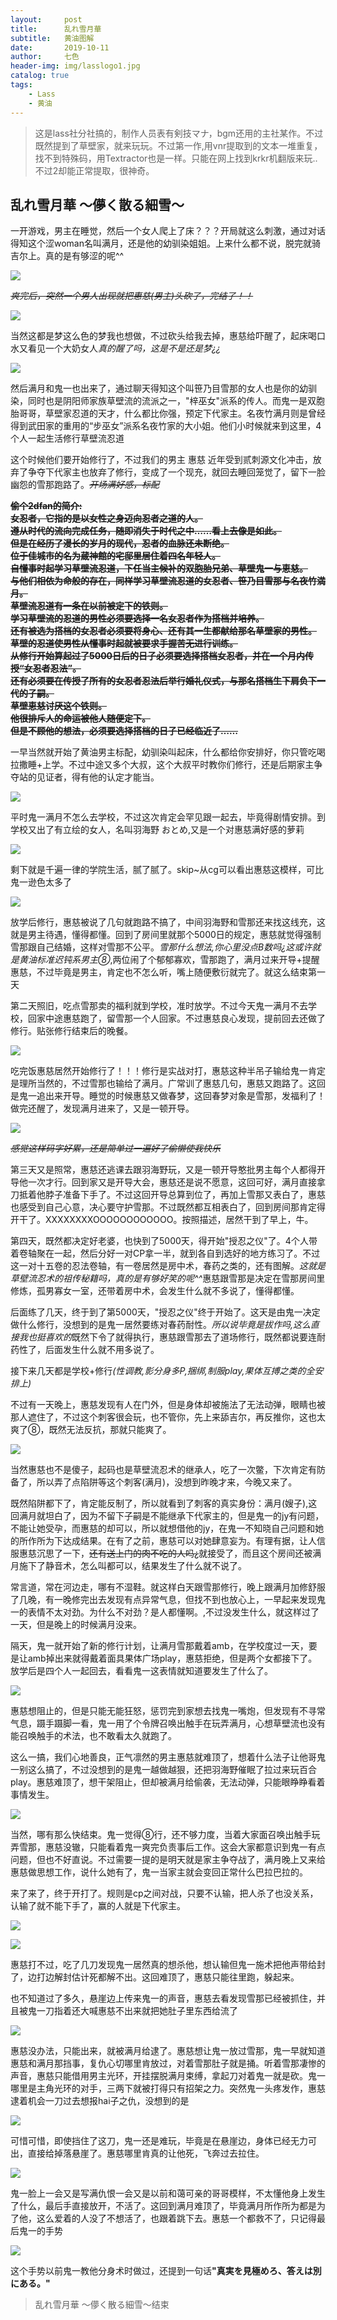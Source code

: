 ```yaml
---
layout:     post
title:      乱れ雪月華
subtitle:   黄油图解
date:       2019-10-11
author:     七色
header-img: img/lasslogo1.jpg
catalog: true
tags:
    - Lass
    - 黄油
---
```


>这是lass社分社搞的，制作人员表有剣技マナ，bgm还用的主社某作。不过既然提到了草壁家，就来玩玩。不过第一作,用vnr提取到的文本一堆重复，找不到特殊码，用Textractor也是一样。只能在网上找到krkr机翻版来玩..不过2却能正常提取，很神奇。

## 乱れ雪月華 ～儚く散る細雪～

<p>一开游戏，男主在睡觉，然后一个女人爬上了床？？？开局就这么刺激，通过对话得知这个涩woman名叫满月，还是他的幼驯染姐姐。上来什么都不说，脱完就骑吉尔上。真的是有够涩的呢^^</p>

![](https://r4uo8q.dm.files.1drv.com/y4m0TtBRe-7Zc4v3k4Jqz7oT4wdgyRw2RR8-Ixatujd1Rw7Ty62AREOV48rbrjq1l21ykpvM-QJDbjhX8_ekPLP4xV0RKSMUFFllJsuB4dnhAvQTfCK7yPAAO-Pd5_StsN-XNQipu2mPcsyjJJ3WQAT4vIf2fVGWR_adG31KLZ0wo2pX6Eoy8Jb7YwkkPiHLbDbUnEWR9_rIJYGmNMkzO2zKw?width=1024&height=574&cropmode=none)

<del><em>爽完后，突然一个男人出现就把惠慈(男主)头砍了，完结了！！</em></del>

![](https://r4wpzq.dm.files.1drv.com/y4mzC8fs-3Ytt-ZXjaq9UPjqB8VJIH6NlSqc-_4XXIHp_ORnDNJKWKGbKUh15uEMtqQ-r1tbW2Rdr-0iV8tbOIhPjVbdDq_p3uiHR6oICEEnFmPiB-KDmJYWk93Mv9Wg5IPLa7p1YIAIfolb4CbmEj3IBJmyRoJywWp1rhI6ksZSS8ezZx26mPaq2-I45KpPtZXOfb8aF91e3vtLbpyr7IJIw?width=1024&height=575&cropmode=none)

<p>当然这都是梦<span class="heimu" title="hso">这么色的梦我也想做，不过砍头给我去掉</span>，惠慈给吓醒了，起床喝口水又看见一个大奶女人<em>真的醒了吗，这是不是还是梦¿¿</em></p>

![](https://fbeq8w.dm.files.1drv.com/y4mBXpPu0dKrUTjTsNlwQp1AFxljK3zCqSSmwu2EWdT0fzn_y37_ha_n2tnvLJeoC38TBkqo-CON6Az43CmYB3dqN17M9cZgv1cESLy_QaYGbZnz8qnJB_yMmJmrjjBoB6jjy7OfPadsGjAMMLX_wAWKvka3gln0iXZoZ5ttvI58hh9ENJLuGIoMBA5-LDtEr_MQ2neh-ox71J-MfFh89YFNA?width=1024&height=583&cropmode=none)

<p>然后满月和鬼一也出来了，通过聊天得知这个叫笹乃目雪那的女人也是你的幼驯染，同时也是阴阳师家族草壁流的流派之一，"梓巫女"派系的传人。而鬼一是双胞胎哥哥，草壁家忍道的天才，什么都比你强，预定下代家主。名夜竹满月则是曾经得到武田家的重用的“步巫女”派系名夜竹家的大小姐。他们小时候就来到这里，4个人一起生活修行草壁流忍道</p>
<p>这个时候他们要开始修行了，不过我们的男主 惠慈 近年受到贰刺源文化冲击，放弃了争夺下代家主也放弃了修行，变成了一个现充，就回去睡回笼觉了，留下一脸幽怨的雪那跑路了。<del><em>开场满好感，标配</em></del></p>

<strong>
<del>
偷个2dfan的简介:<br />
女忍者，它指的是以女性之身迈向忍者之道的人。<br />
遵从时代的流向完成任务，随即消失于时代之中……看上去像是如此。<br />
但是在经历了漫长的岁月的现代，忍者的血脉还未断绝。<br />
位于佳城市的名为蔵神館的宅邸里居住着四名年轻人。<br />
自懂事时起学习草壁流忍道，下任当主候补的双胞胎兄弟、草壁鬼一与恵慈。<br />
与他们相依为命般的存在，同样学习草壁流忍道的女忍者、笹乃目雪那与名夜竹満月。<br />
草壁流忍道有一条在以前被定下的铁则。<br />
学习草壁流的忍道的男性必须要选择一名女忍者作为搭档并培养。<br />
还有被选为搭档的女忍者必须要将身心、还有其一生都献给那名草壁家的男性。<br />
草壁的忍道使男性从懂事时起就被要求手握苦无进行训练。<br />
从修行开始算起过了5000日后的日子必须要选择搭档女忍者，并在一个月内传授“女忍者忍法”。<br />
还有必须要在传授了所有的女忍者忍法后举行婚礼仪式，与那名搭档生下肩负下一代的子嗣。<br />
草壁恵慈讨厌这个铁则。<br />
他很排斥人的命运被他人随便定下。<br />
但是不顾他的想法，必须要选择搭档的日子已经临近了……
</del>
</strong>

<p>一早当然就开始了黄油男主标配，幼驯染叫起床，什么都给你安排好，你只管吃喝拉撒睡+上学。不过中途又多个大叔，这个大叔平时教你们修行，还是后期家主争夺站的见证者，得有他的认定才能当。</p>

![](https://fbhazw.dm.files.1drv.com/y4mwKZN_0xSoazIMqbrGnRusJTLoMcNvg8Z_Ow39myZmZ9yV3xJk8WGedli4L6CjIQRmrjQdyZ8QS9H2U-s62ucWBHtnOV29slExolNKjfd0c09m53Hfn9werCE4twHBhG-WWHVVWoxWLYh0MJnCYHLb2c95kGwg0ZCFrnmwkP07Hx2TdO8uJ3qPnSzr3DIXzhn2qbvCAQwfoUGkmTXCadnzA?width=1024&height=579&cropmode=none)

<p>平时鬼一满月不怎么去学校，不过这次肯定会罕见跟一起去，毕竟得剧情安排。到学校又出了有立绘的女人，名叫羽海野 おとめ,又是一个对惠慈满好感的萝莉</p>

![](https://3ifwrq.dm.files.1drv.com/y4mAreOOHkIJbsDJea9FI2CXIJ5bnJidzclHS8Rg3owNGGEII7R1WPyYgtmaLya_kJPUJGCkovLOIerBvbGvygbIqwy9KGzPxw2UKOyirm_UDhDSivqvfsHYr1merIUpWGbWQaZsqsMU9Jg1wBEtCa5ZBEU_MVoAsN2svTgtxFmFAEt5eg06xh7UkHFaZwY6C4kAbKfcQxIICSrgtVEYKGTqg?width=1920&height=1080&cropmode=none)

<p>剩下就是千遍一律的学院生活，腻了腻了。skip~从cg可以看出惠慈这模样，可比鬼一逊色太多了</p>

![](https://3ie6xa.dm.files.1drv.com/y4mJmlE6u59kPc_fOqOQ4gkoC-oy8xePW41GLZ8__vfQW26vtvu-8gtQmgpe0qIxrEEGzRcaELuDjeMhOrqrPLfA6yLp_ztBOvPOzmS2_QKYzYRlytfLjl5Rr-rh7oCaJv8tLRPG8JhXmMNgXiYhkfVc-60F6gJA80IKkD6nWChyhCn_CZAzvOuCsL-JpUIkp7VK2QDMCr5jVyGjEMGsaTj0Q?width=1024&height=576&cropmode=none)

<p>放学后修行，惠慈被说了几句就跑路不搞了，中间羽海野和雪那还来找这线充，这就是男主待遇，懂得都懂。回到了房间里就那个5000日的规定，惠慈就觉得强制雪那跟自己结婚，这样对雪那不公平。<em>雪那什么想法,你心里没点B数吗¿这或许就是黄油标准迟钝系男主⑧</em>,两位闹了个郁郁寡欢，雪那跑了，满月过来开导+提醒惠慈，不过毕竟是男主，肯定也不怎么听，嘴上随便敷衍就完了。就这么结束第一天</p>
<p>第二天照旧，吃点雪那卖的福利就到学校，准时放学。不过今天鬼一满月不去学校，回家中途惠慈跑了，留雪那一个人回家。不过惠慈良心发现，提前回去还做了修行。贴张修行结束后的晚餐。</p>

![](https://r4xftg.dm.files.1drv.com/y4m3F2EZFyLJ8JlwAawiGPl6FJPO-OhYBPDc845X_iwWMipmsK04LncUQmxVDcgx0NwGD7ggiH7ugbphCb19Ju2OVYSPoI9BCFg2MjH7ojCv4VYSYztDCNez8L9h8hEKHT66IbuG1BfZaUMo2Wq0m5a2LMRtUzyuCTCwCxeZb-Fukc8IUozH0bEPSij4sw9W_lh8qf1vBYSdSIeBnAOSJa84Q?width=1024&height=576&cropmode=none)

<p>吃完饭惠慈居然开始修行了！！！修行是实战对打，惠慈这种半吊子输给鬼一肯定是理所当然的，不过雪那也输给了满月。广常训了惠慈几句，惠慈又跑路了。这回是鬼一追出来开导。睡觉的时候惠慈又做春梦，这回春梦对象是雪那，发福利了！做完还醒了，发现满月进来了，又是一顿开导。</p>

![](https://fbejcg.dm.files.1drv.com/y4m9FVaLgnQrJMHMJxAicieEgBQW4xZBqu0dStpj-Hq1pbI40CjJRPwI1DjVQoa6TxlsgEhrK_l7lTgrKXXDzbZG10AuifTnxMFoVTgTAKx2wxqT2LE7aaNA9oTDfybukgk-HWN4ncHUgjh_GYf6Po76PKj0Upw5EkRvRvmg5YhUyz_Rfo9gzRUbIuXdRiJ_m8_-VYqLtztqvupwX6jJDxBzw?width=1024&height=577&cropmode=none)

<del><em>感觉这样码字好累，还是简单过一遍好了<span class="heimu">偷懒使我快乐</span></em></del>

<p>第三天又是照常，惠慈还逃课去跟羽海野玩，又是一顿开导<span class="heimu">憨批男主每个人都得开导他一次才行</span>。回到家又是开导大会，惠慈还是说不愿意，这回可好，满月直接拿刀抵着他脖子准备下手了。不过这回开导总算到位了，再加上雪那又表白了，惠慈也感受到自己心意，决心要守护雪那。不过既然都互相表白了，回到房间那肯定得开干了。XXXXXXXXOOOOOOOOOOOO。按照描述，居然干到了早上，牛。</P>

<p>第四天，既然都决定好老婆，也快到了5000天，得开始"授忍之仪"了。4个人带着卷轴聚在一起，然后分好一对CP拿一半，就到各自到选好的地方练习了。不过这一对十五卷的忍法卷轴，有一卷居然是房中术，春药之类的，还有图解。<em>这就是草壁流忍术的祖传秘籍吗，真的是有够好笑的呢^^</em>惠慈跟雪那是决定在雪那房间里修炼，孤男寡女一室，还带着房中术，会发生什么就不多说了，懂得都懂。</p>

<p>后面练了几天，终于到了第5000天，"授忍之仪"终于开始了。这天是由鬼一决定做什么修行，没想到的是鬼一居然要练对春药耐性。<em>所以说毕竟是拔作吗,这么直接<span class="heimu" title="女人别进">我也挺喜欢的</span></em>既然下令了就得执行，惠慈跟雪那去了道场修行，既然都说要连耐药性了，后面发生什么就不用多说了。</p>

<p>接下来几天都是学校+修行<em><span class="heimu" title="女人别进">(性调教,影分身多P,捆绑,制服play,果体互搏之类的全安排上)</span></em></p>

<p>不过有一天晚上，惠慈发现有人在门外，但是身体却被施法了无法动弹，眼睛也被那人遮住了，不过这个刺客很会玩，也不管你，先上来舔吉尔，再反推你，这也太爽了⑧，既然无法反抗，那就只能爽了。</p>

![](https://fbfulq.dm.files.1drv.com/y4mEXFYMjNTCFitkrtjegt4up1AUW0CXhg2ZUC4L9i1dCqoYemK-QjVU-51LCYVjrx4g-knUFXRN2-GT-S28K0QUkULQGMiIAaaFHVxTPJGR4Sf3EkSwiBq2xKkDDwscqDm8F2yz8MXy9ydMxSlGjxLJ0L_3VI4BThLdN8RlU-5K_RdPkxLelZiotIdGNb4RHGnGyxu9Z3Fe7Yz5aGqxc2iIg?width=1024&height=574&cropmode=none)

<p>当然惠慈也不是傻子，起码也是草壁流忍术的继承人，吃了一次鳖，下次肯定有防备了，所以弄了点陷阱等这个刺客(满月)，没想到昨晚才来，今晚又来了。</p>

<p>既然陷阱都下了，肯定能反制了，所以就看到了刺客的真实身份：满月(嫂子),这回满月就坦白了，因为不留下子嗣是不能继承下代家主的，但是鬼一的jy有问题，不能让她受孕，而惠慈的却可以，所以就想借他的jy，在鬼一不知晓自己问题和她的所作所为下达成结果。在有了之前，惠慈可以对她肆意妄为。<span class="heimu">有理有据，让人信服</span>惠慈沉思了一下，<del>还有送上门的肉不吃的人吗¿</del>就接受了，而且这个房间还被满月施下了静音术，怎么叫都可以，结果发生了什么就不说了。</p>

<p>常言道，常在河边走，哪有不湿鞋。就这样白天跟雪那修行，晚上跟满月加修舒服了几晚，有一晚修完出去发现有点异常气息，但找不到也放心上，一早起来发现鬼一的表情不太对劲。<span class="heimu">为什么不对劲？是人都懂啊。</span>,不过没发生什么，就这样过了一天，但是晚上的时候满月没来。</p>

<p>隔天，鬼一就开始了新的修行计划，让满月雪那戴着amb，在学校度过一天，要是让amb掉出来就得戴着面具果体广场play，惠慈拒绝，但是两个女都接下了。放学后是四个人一起回去，看看鬼一这表情就知道要发生了什么了。</p>

![](https://r4vliq.dm.files.1drv.com/y4mbHbxuRXoiYRIbrkVHXdaB51qkFWh-918u5mTxLU2dU66pYoefoy3vwt4ktPbqNS-NVfO0-93u1iSKuPM6BE-Sya-rA2QvIPVHltajPFduSuClYAE5Pd3meOrnxYdAWHaSrdHIpbC3h9DQ9YFkZCGMbvOYXX5xmmThr6vX6SRnQMS2X03lmt4Ex6t036uitZ2Qnz3WKdWIlQWVQhxCCHSsg?width=1024&height=576&cropmode=none)

<p>惠慈想阻止的，但是只能无能狂怒，惩罚完到家想去找鬼一嘴炮，但发现有不寻常气息，蹑手蹑脚一看，鬼一用了个令牌召唤出触手在玩弄满月，心想草壁流也没有能召唤触手的术法，也不敢看太久就跑了。</p>

<p>这么一搞，我们心地善良，正气凛然的男主惠慈就难顶了，想着什么法子让他哥鬼一别这么搞了，不过没想到的是鬼一越做越狠，还把羽海野催眠了拉过来玩百合play。惠慈难顶了，想干架阻止，但却被满月给偷袭，无法动弹，只能眼睁睁看着事情发生。</p>

![](https://fbgdnw.dm.files.1drv.com/y4mcBBuvwpPSLO-0eOKV2IaZo1o8uWrIf5-KjO_jWT0qTZGntH8NxqxigvyodxEM5GpAARqgEN1fS-vmWaPhlhwxrpu0WgMAD2XScOXIWVIHr-1LE7LNrjKAkh71O2ir_Jn4jataZopVKFFYj5qvyjKdtXkYgBQ5J6ypG0cme9F73MjkonWF6lqWvakf-3U_FwxvojY3SgqNWZ3uJje-dMSnQ?width=1024&height=580&cropmode=none)

<p>当然，哪有那么快结束。鬼一觉得⑧行，还不够力度，当着大家面召唤出触手玩弄雪那，惠慈没辙，只能看着鬼一爽完负责事后工作。这会大家都意识到鬼一有点问题，但也不好直说。不过需要一提的是明天就是家主争夺战了，满月晚上又来给惠慈做思想工作，说什么她有了，鬼一当家主就会变回正常什么巴拉巴拉的。</p>

<p>来了来了，终于开打了。规则是cp之间对战，只要不认输，把人杀了也没关系，认输了就不能下手了，赢的人就是下代家主。</p>

![](https://3iezfq.dm.files.1drv.com/y4m88lT4DC_KU7N4zWzRg0n-9Hr9GRFobdUOOhYEO7Zsdgq3-PEVHCiO5HU2qIg7mTHAvyx8zDNpcoo2w11CavQFFJxDVWhGah8WWVlhnFHFdWT1ChWusaE6_m-W0x3Ech9UKP95UcJpdKC1_TYYQKj-tPSlWqYUBmn-dEKM_FZRg6a4IL_R3k43WFIhvswBUQNxLUYMwK_9xP8hoaNs6y5Qg?width=1024&height=575&cropmode=none)

![](https://r4xmlq.dm.files.1drv.com/y4m3XvCw0FvqURMzQIRN4ldFygq3ddwz-n7xJ4tp6W4_3QgnPTiJ623oDd3bhNguY186YUACcJaLqOWPTbKYYUoYd6IVWvtgDiPminD63d5bzPPfZpXI6vPDbhh5XFQ6gERPdDIkc4f65Bab9CR-y0eS8J9eHfGBlypw0GcXI8t9UelR6oydz0cGS6PAFCI_yJE37qfJYNYXQ7B-ALy1dR39Q?width=1024&height=579&cropmode=none)

<p>惠慈打不过，吃了几刀发现鬼一居然真的想杀他，想认输但鬼一施术把他声带给封了，边打边解封估计死都解不出。这回难顶了，惠慈只能往里跑，躲起来。</p>

<p>也不知道过了多久，悬崖边上传来鬼一的声音，惠慈去看发现雪那已经被抓住，并且被鬼一刀指着还大喊惠慈不出来就把她肚子里东西给流了</p>

![](https://3icycq.dm.files.1drv.com/y4mExovc69JUVoOII5WWoiSmvXYeFE56Ccv6L0UYrhlqneitkl4pPNOKr6Bl8qHGqc_fLOo97TW-GSuzk2Oj83qYMm-C-ARuUQL43K40hoOfdPCbCDJxq2GdJiXvi8PQPkQUMWaI2fN93gXEVvPEk_okv510EhxInJ7HYg5KoNVPwnPnVm-G0su36YM1ldTrjiZujDNW4vHCYCChCPawBZZFg?width=1024&height=491&cropmode=none)

<p>惠慈没办法，只能出来，就被满月给逮了。惠慈想让鬼一放过雪那，鬼一早就知道惠慈和满月那挡事，复仇心切哪里肯放过，对着雪那肚子就是捅。听着雪那凄惨的声音，惠慈只能借用男主光环，开挂摆脱满月束缚，拿起刀对着鬼一就是砍。鬼一哪里是主角光环的对手，三两下就被打得只有招架之力。突然鬼一头疼发作，惠慈逮着机会一刀过去想报hai子之仇，没想到的是</p>

![](https://3icfua.dm.files.1drv.com/y4m3yut9DpZX101VsiJ0bAhcqAQO73TleGL6XISWbFaApjKMWEh-S0d_gGu3QFmLdlD-s8ftwaVXSacF7lOHOO9YloGufQ7YD2U3ediHO1aPV0y0TBG443_376dOaw2d2zsoDxPclwVJLjIgqZ-S558rOyuAg9JLdMSSICQRaUboAiermlaFMXQLKajUBC21XPgg5cpScthQ395VwzRg-chOA?width=1024&height=579&cropmode=none)

<p>可惜可惜，即使挡住了这刀，鬼一还是难玩，毕竟是在悬崖边，身体已经无力可出，直接给掉落悬崖了。惠慈哪里肯真的让他死，飞奔过去拉住。</p>

![](https://3iee2w.dm.files.1drv.com/y4mS8nmvAuk7srkQ9fzGs4u5Q1VZoK5ZjDSeTkITs2ZZKKUFT3BSrZF0ArlF0uOgVCahtS_ZRyeKmOoHg_-kt-4VtwCFP95pN8LNPUXtO4xJVT7Ki_nISILiDWF9I8mzMm6-M5hnmIjSPCv3xn4nbOONHFSiRH9uBdVSfLs-Zh4wU_qBEkDlCL9o3f6uVIkzVgFa8njDOVD3xeYT12bwd56Wg?width=1024&height=573&cropmode=none)

<p>鬼一脸上一会又是写满仇恨一会又是以前和蔼可亲的哥哥模样，不太懂他身上发生了什么，最后手直接放开，不活了。这回到满月难顶了，毕竟满月所作所为都是为了他，这么爱着的人没了不想活了，也跟着跳下去。惠慈一个都救不了，只记得最后鬼一的手势</p>

![](https://3ielig.dm.files.1drv.com/y4mOtAp05RQS_AP2PL91FrQqj1Xfi8Eutb-93-HPCkJ9GKlDAygA9EKG-ulQ_t3tR_BRi6P8RRZ_XhW_sFDvG7VdF-9nOwDYhoEjxd8RF0Ymwz9Ka33g-bdXaRn3V0taBRBgNFzKC7Rn2kdE-rKH3RaIKUNoeolzks7AKoI0FvwaGtKvlPqQrOBA1EUitoo2-w5ZRUEgQDMTWjZhVL6k7FS6g?width=407&height=335&cropmode=none)

<p>这个手势以前鬼一教他分身术时做过，还提到一句话<strong>"真実を見極めろ、答えは別にある。"</strong></p>

> 乱れ雪月華 ～儚く散る細雪～结束

